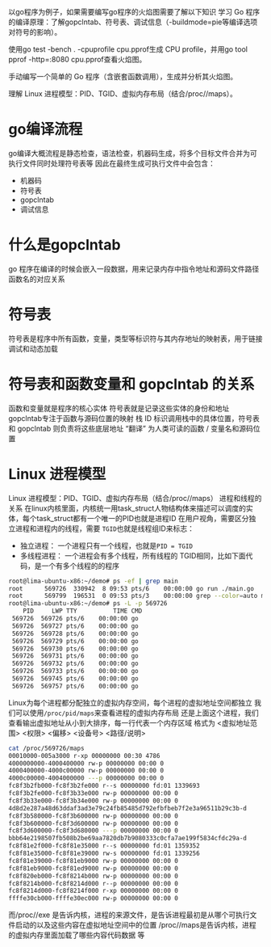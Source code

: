 以go程序为例子，如果需要编写go程序的火焰图需要了解以下知识
学习 Go 程序的编译原理：了解gopclntab、符号表、调试信息（-buildmode=pie等编译选项对符号的影响）。

使用go test -bench . -cpuprofile cpu.pprof生成 CPU profile，并用go tool pprof -http=:8080 cpu.pprof查看火焰图。

手动编写一个简单的 Go 程序（含嵌套函数调用），生成并分析其火焰图。

理解 Linux 进程模型：PID、TGID、虚拟内存布局（结合/proc/<pid>/maps）。


# go编译流程
go编译大概流程是静态检查，语法检查，机器码生成，将多个目标文件合并为可执行文件同时处理符号表等
因此在最终生成可执行文件中会包含：
* 机器码
* 符号表
* gopclntab
* 调试信息


# 什么是gopclntab
go 程序在编译的时候会嵌入一段数据，用来记录内存中指令地址和源码文件路径函数名的对应关系


# 符号表
符号表是程序中所有函数，变量，类型等标识符与其内存地址的映射表，用于链接 调试和动态加载


# 符号表和函数变量和 gopclntab 的关系
函数和变量就是程序的核心实体
符号表就是记录这些实体的身份和地址
gopclntab专注于函数与源码位置的映射
栈 ID 标识调用栈中的具体位置，符号表和 gopclntab 则负责将这些底层地址 “翻译” 为人类可读的函数 / 变量名和源码位置

# Linux 进程模型
 Linux 进程模型：PID、TGID、虚拟内存布局（结合/proc/<pid>/maps）
进程和线程的关系
在linux内核里面，内核统一用task_struct人物结构体来描述可以调度的实体，每个task_struct都有一个唯一的PID也就是进程ID
在用户视角，需要区分独立进程和进程内的线程，需要 `TGID`也就是线程组ID来标志：
* 独立进程： 一个进程只有一个线程，也就是`PID = TGID`
* 多线程进程： 一个进程会有多个线程，所有线程的 TGID相同，比如下面代码，是一个有多个线程的的程序
```bash
root@lima-ubuntu-x86:~/demo# ps -ef | grep main
root      569726  330942  8 09:53 pts/6    00:00:00 go run ./main.go
root      569799  196531  0 09:53 pts/3    00:00:00 grep --color=auto main
root@lima-ubuntu-x86:~/demo# ps -L -p 569726
    PID     LWP TTY          TIME CMD
 569726  569726 pts/6    00:00:00 go
 569726  569727 pts/6    00:00:00 go
 569726  569728 pts/6    00:00:00 go
 569726  569729 pts/6    00:00:00 go
 569726  569730 pts/6    00:00:00 go
 569726  569731 pts/6    00:00:00 go
 569726  569732 pts/6    00:00:00 go
 569726  569733 pts/6    00:00:00 go
 569726  569745 pts/6    00:00:00 go
 569726  569757 pts/6    00:00:00 go
```

Linux为每个进程都分配独立的虚拟内存空间，每个进程的虚拟地址空间都独立
我们可以使用`/proc/pid/maps`来查看进程的虚拟内存布局
还是上面这个进程，我们查看输出虚拟地址从小到大排序，每一行代表一个内存区域
格式为
<虚拟地址范围>  <权限>  <偏移>  <设备号>  <inode>  <路径/说明>

```bash
cat /proc/569726/maps
00010000-005a3000 r-xp 00000000 00:30 4786                               /Users/jane/workspace/lima-workspace/go/bin/go
4000000000-4000400000 rw-p 00000000 00:00 0 
4000400000-4000c00000 rw-p 00000000 00:00 0                              [anon: Go: heap]
4000c00000-4004000000 ---p 00000000 00:00 0 
fc8f3b2fb000-fc8f3b2fe000 r--s 00000000 fd:01 1339693                    /root/.cache/go-build/fb/fbc82dfd02e345c78b61658b1bf7d8fdfc29e8bd10ac99a4649b986ea32a23ee-d
fc8f3b2fe000-fc8f3b33e000 rw-p 00000000 00:00 0                          [anon: Go: immortal metadata]
fc8f3b33e000-fc8f3b34e000 rw-p 00000000 00:00 0                          [anon: Go: gc bits]
4d8d2e287a48d63ddaf3ad3e79c24fb85485d792efbfbeb7f2e3a96511b29c3b-d
fc8f3b580000-fc8f3b600000 rw-p 00000000 00:00 0                          [anon: Go: immortal metadata]
fc8f3b600000-fc8f3d600000 rw-p 00000000 00:00 0 
fc8f3d600000-fc8f3d680000 ---p 00000000 00:00 0  
bbb64e2198507fb508b2be69aa7820db7b9080333c0cfa7ae199f5834cfdc29a-d
fc8f81e2f000-fc8f81e35000 r--s 00000000 fd:01 1359352                    /root/.cache/go-build/9d/9d69c9a2ae5fe14796864d5c3b71ceb7fbdc5ec1dc28e72e98b314cedbefe0d9-d
fc8f81e35000-fc8f81e39000 rw-s 00000000 fd:01 1339256                    /root/.config/go/telemetry/local/go@go1.25.0-go1.25.0-linux-arm64-2025-09-29.v1.count
fc8f81e39000-fc8f81eb9000 rw-p 00000000 00:00 0                          [anon: Go: immortal metadata]
fc8f81eb9000-fc8f81ed9000 rw-p 00000000 00:00 0 
fc8f820eb000-fc8f8214b000 rw-p 00000000 00:00 0 
fc8f8214b000-fc8f8214d000 r--p 00000000 00:00 0                          [vvar]
fc8f8214d000-fc8f8214f000 r-xp 00000000 00:00 0                          [vdso]
ffffe30cb000-ffffe30ec000 rw-p 00000000 00:00 0                          [stack]
```
而/proc/<pid>/exe 是告诉内核，进程的来源文件，是告诉进程最初是从哪个可执行文件启动的以及这些内容在虚拟地址空间中的位置
/proc/<pid>/maps是告诉内核，进程的虚拟内存里面加载了哪些内容代码数据 等